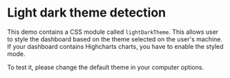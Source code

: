 # Light dark theme detection
This demo contains a CSS module called `lightDarkTheme`. This allows user to style the dashboard based on the theme selected on the user's machine.<br>
If your dashboard contains Highcharts charts, you have to enable the styled mode.

To test it, please change the default theme in your computer options.
